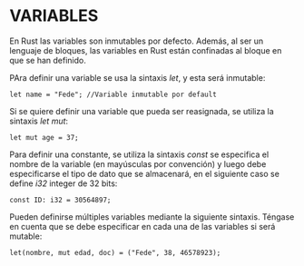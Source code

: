# VARIABLES
En Rust las variables son inmutables por defecto. Además, al ser un lenguaje de bloques, las variables en Rust están confinadas al bloque en que se han definido.

PAra definir una variable se usa la sintaxis *let*, y esta será inmutable:

    let name = "Fede"; //Variable inmutable por default

Si se quiere definir una variable que pueda ser reasignada, se utiliza la sintaxis *let mut*:

    let mut age = 37;

Para definir una constante, se utiliza la sintaxis *const* se especifica el nombre de la variable (en mayúsculas por convención) y luego debe especificarse el tipo de dato que se almacenará, en el siguiente caso se define *i32* integer de 32 bits:

    const ID: i32 = 30564897; 

Pueden definirse múltiples variables mediante la siguiente sintaxis. Téngase en cuenta que se debe especificar en cada una de las variables si será mutable:
    
    let(nombre, mut edad, doc) = ("Fede", 38, 46578923); 